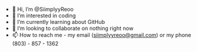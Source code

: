 - 👋 Hi, I’m @SiimplyyReoo
- 👀 I’m interested in coding
- 🌱 I’m currently learning about GitHub
- 💞️ I’m looking to collaborate on nothing right now
- 📫 How to reach me - my email (siimplyyreoo@gmail.com) or my phone (803) - 857 - 1362

<!---
SiimplyyReoo/SiimplyyReoo is a ✨ special ✨ repository because its `README.md` (this file) appears on your GitHub profile.
You can click the Preview link to take a look at your changes.
--->
